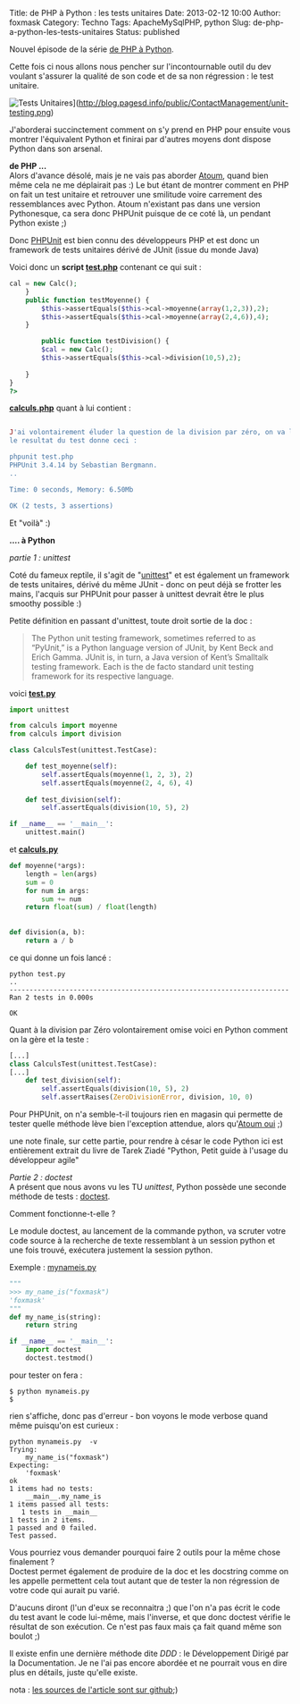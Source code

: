 Title: de PHP à Python : les tests unitaires
Date: 2013-02-12 10:00
Author: foxmask
Category: Techno
Tags: ApacheMySqlPHP, python
Slug: de-php-a-python-les-tests-unitaires
Status: published

Nouvel épisode de la série [de PHP à
Python](/post/2013/01/14/de-php-a-python-tous-ensemble/ "de PHP à Python : tous ensemble").

Cette fois ci nous allons nous pencher sur l'incontournable outil du dev
voulant s'assurer la qualité de son code et de sa non régression : le
test unitaire.

![Tests Unitaires](http://blog.pagesd.info/public/ContactManagement/unit-testing.png)](http://blog.pagesd.info/public/ContactManagement/unit-testing.png)

J'aborderai succinctement comment on s'y prend en PHP pour ensuite vous
montrer l'équivalent Python et finirai par d'autres moyens dont dispose
Python dans son arsenal.

**de PHP ...**  
Alors d'avance désolé, mais je ne vais pas aborder
[Atoum](https://github.com/atoum "Atoum l'autre pays du test unitaire;)"),
quand bien même cela ne me déplairait pas :) Le but étant de montrer
comment en PHP on fait un test unitaire et retrouver une smilitude voire
carrement des ressemblances avec Python. Atoum n'existant pas dans une
version Pythonesque, ca sera donc PHPUnit puisque de ce coté là, un
pendant Python existe ;)

Donc [PHPUnit](https://fr.wikipedia.org/wiki/PHPUnit) est bien connu des
développeurs PHP et est donc un framework de tests unitaires dérivé de
JUnit (issue du monde Java)

Voici donc un **script
[test.php](https://raw.github.com/foxmask/de_php_a_python/les_tests_unitaires/test.php "télécharger les sources")**
contenant ce qui suit :

```php
cal = new Calc();
    }
    public function testMoyenne() {
        $this->assertEquals($this->cal->moyenne(array(1,2,3)),2);
        $this->assertEquals($this->cal->moyenne(array(2,4,6)),4);
    }

        public function testDivision() {    
        $cal = new Calc();
        $this->assertEquals($this->cal->division(10,5),2);
        
    }
}
?>
```

**[calculs.php](https://raw.github.com/foxmask/de_php_a_python/les_tests_unitaires/calculs.php "télécharger les sources")**
quant à lui contient :

```php

J'ai volontairement éluder la question de la division par zéro, on va le voir plus tard.
le resultat du test donne ceci :

phpunit test.php 
PHPUnit 3.4.14 by Sebastian Bergmann.
..

Time: 0 seconds, Memory: 6.50Mb

OK (2 tests, 3 assertions)
```

Et "voilà" :)

**.... à Python**

*partie 1 : unittest*

Coté du fameux reptile, il s'agit de
"[unittest](http://docs.python.org/3/library/unittest.html)" et est
également un framework de tests unitaires, dérivé du même JUnit - donc
on peut déjà se frotter les mains, l'acquis sur PHPUnit pour passer à
unittest devrait être le plus smoothy possible :)

Petite définition en passant d'unittest, toute droit sortie de la doc :

> The Python unit testing framework, sometimes referred to as “PyUnit,”
> is a Python language version of JUnit, by Kent Beck and Erich Gamma.
> JUnit is, in turn, a Java version of Kent’s Smalltalk testing
> framework. Each is the de facto standard unit testing framework for
> its respective language.

voici
**[test.py](https://raw.github.com/foxmask/de_php_a_python/les_tests_unitaires/test.py "télécharger les sources")**

```python
import unittest

from calculs import moyenne
from calculs import division

class CalculsTest(unittest.TestCase):   

    def test_moyenne(self):
        self.assertEquals(moyenne(1, 2, 3), 2)
        self.assertEquals(moyenne(2, 4, 6), 4)
    
    def test_division(self):
        self.assertEquals(division(10, 5), 2)

if __name__ == '__main__':
    unittest.main()
```

et
**[calculs.py](https://raw.github.com/foxmask/de_php_a_python/les_tests_unitaires/calculs.py "télécharger les sources")**

```python
def moyenne(*args):
    length = len(args)
    sum = 0
    for num in args:
        sum += num
    return float(sum) / float(length)
        
    
def division(a, b):
    return a / b
```

ce qui donne un fois lancé :

```shell
python test.py 
..
----------------------------------------------------------------------
Ran 2 tests in 0.000s

OK
```

Quant à la division par Zéro volontairement omise voici en Python
comment on la gère et la teste :

```python
[...]
class CalculsTest(unittest.TestCase):   
[...]
    def test_division(self):
        self.assertEquals(division(10, 5), 2)
        self.assertRaises(ZeroDivisionError, division, 10, 0)
```

Pour PHPUnit, on n'a semble-t-il toujours rien en magasin qui permette
de tester quelle méthode lève bien l'exception attendue, alors qu'[Atoum
oui](http://docs.atoum.org/en/chapter2.html#exception) ;)

une note finale, sur cette partie, pour rendre à césar le code Python
ici est entièrement extrait du livre de Tarek Ziadé "Python, Petit guide
à l'usage du développeur agile"

*Partie 2 : doctest*  
A présent que nous avons vu les TU *unittest*, Python possède une
seconde méthode de tests :
[doctest](http://docs.python.org/3/library/doctest.html).

Comment fonctionne-t-elle ?

Le module doctest, au lancement de la commande python, va scruter votre
code source à la recherche de texte ressemblant à un session python et
une fois trouvé, exécutera justement la session python.

Exemple :
[mynameis.py](https://raw.github.com/foxmask/de_php_a_python/les_tests_unitaires/mynameis.py "télécharger les sources")

```python
"""
>>> my_name_is("foxmask")
'foxmask'
"""
def my_name_is(string):
    return string

if __name__ == '__main__':
    import doctest
    doctest.testmod()
```

pour tester on fera :

```shell
$ python mynameis.py
$
```

rien s'affiche, donc pas d'erreur - bon voyons le mode verbose quand
même puisqu'on est curieux :

```shell
python mynameis.py  -v
Trying:
    my_name_is("foxmask")
Expecting:
    'foxmask'
ok
1 items had no tests:
    __main__.my_name_is
1 items passed all tests:
   1 tests in __main__
1 tests in 2 items.
1 passed and 0 failed.
Test passed.
```

Vous pourriez vous demander pourquoi faire 2 outils pour la même chose
finalement ?  
Doctest permet également de produire de la doc et les docstring comme
on les appelle permettent cela tout autant que de tester la non
régression de votre code qui aurait pu varié.

D'aucuns diront (l'un d'eux se reconnaitra ;) que l'on n'a pas écrit le
code du test avant le code lui-même, mais l'inverse, et que donc doctest
vérifie le résultat de son exécution. Ce n'est pas faux mais ça fait
quand même son boulot ;)

Il existe enfin une dernière méthode dite *DDD* : le Développement
Dirigé par la Documentation. Je ne l'ai pas encore abordée et ne
pourrait vous en dire plus en détails, juste qu'elle existe.

nota : [les sources de l'article sont sur
github](https://github.com/foxmask/de_php_a_python/tree/les_tests_unitaires);)

